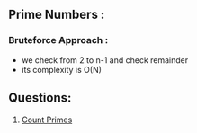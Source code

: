 ## Prime Numbers :
### Bruteforce Approach :
- we check from 2 to n-1 and check remainder 
- its complexity is O(N)

## Questions:
1. [Count Primes]()
